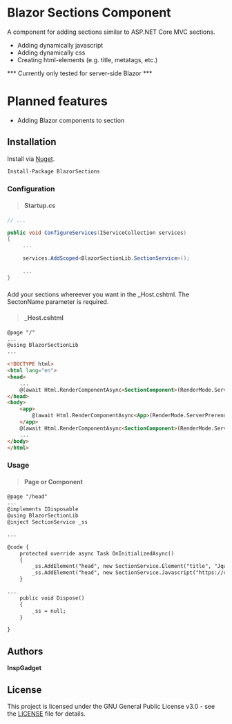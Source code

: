 # Blazor Sections Component

A component for adding sections similar to ASP.NET Core MVC sections.


  - Adding dynamically javascript
  - Adding dynamically css
  - Creating html-elements (e.g. title, metatags, etc.)
  
  *** Currently only tested for server-side Blazor ***

# Planned features

  - Adding Blazor components to section

## Installation

Install via [Nuget](https://www.nuget.org/).

```bash
Install-Package BlazorSections 
````

### Configuration

> #### Startup.cs

```C#
// ...

public void ConfigureServices(IServiceCollection services)
{
     ...
     
     services.AddScoped<BlazorSectionLib.SectionService>();
     
     ...
}

```

###
Add your sections whereever you want in the _Host.cshtml. The SectonName parameter is required.
> #### _Host.cshtml

```HTML
@page "/"
...
@using BlazorSectionLib
...

<!DOCTYPE html>
<html lang="en">
<head>
    ...
    @(await Html.RenderComponentAsync<SectionComponent>(RenderMode.ServerPrerendered, new { SectionName = "head" }))
</head>
<body>
    <app>
        @(await Html.RenderComponentAsync<App>(RenderMode.ServerPrerendered))
    </app>
    @(await Html.RenderComponentAsync<SectionComponent>(RenderMode.ServerPrerendered, new { SectionName = "body" }))
    ...
</body>
</html>
```
### Usage
> #### Page or Component
```HTML
@page "/head"
...
@implements IDisposable
@using BlazorSectionLib
@inject SectionService _ss

...

@code {
    protected override async Task OnInitializedAsync()
    {
        _ss.AddElement("head", new SectionService.Element("title", "Jquery loaded"));
        _ss.AddElement("head", new SectionService.Javascript("https://cdn.jsdelivr.net/npm/jquery@3.4.1/dist/jquery.min.js"));
    }

...
    public void Dispose()
    {
        _ss = null;
    }

}
```


## Authors
**InspGadget**

## License

This project is licensed under the GNU General Public License v3.0 - see the [LICENSE](https://github.com/inspgadget/BlazorSectionsComponent/blob/master/LICENSE) file for details.
